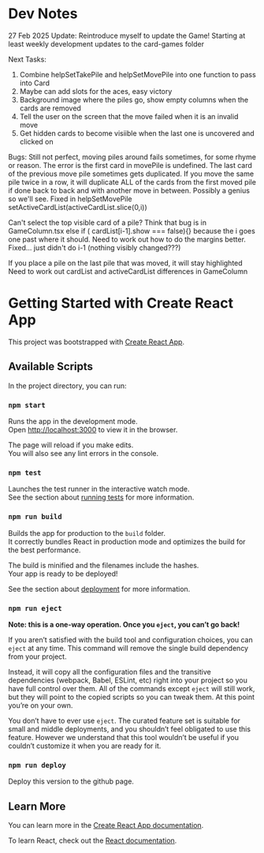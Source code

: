 # Dev Notes

27 Feb 2025
Update:
Reintroduce myself to update the Game! Starting at least weekly development updates to the card-games folder

Next Tasks:
1. Combine helpSetTakePile and helpSetMovePile into one function to pass into Card
2. Maybe can add slots for the aces, easy victory
3. Background image where the piles go, show empty columns when the cards are removed
5. Tell the user on the screen that the move failed when it is an invalid move
6. Get hidden cards to become visiible when the last one is uncovered and clicked on

Bugs:
Still not perfect, moving piles around fails sometimes, for some rhyme or reason. The error is the first card in movePile is undefined. The last card of the previous move pile sometimes gets duplicated. If you move the same pile twice in a row, it will duplicate ALL of the cards from the first moved pile if done back to back and with another move in between. Possibly a genius so we'll see. Fixed in helpSetMovePile setActiveCardList(activeCardList.slice(0,i))

Can't select the top visible card of a pile? Think that bug is in GameColumn.tsx else if ( cardList[i-1].show === false){} because the i goes one past where it should. Need to work out how to do the margins better. Fixed... just didn't do i-1 (nothing visibly changed???)

If you place a pile on the last pile that was moved, it will stay highlighted
Need to work out cardList and activeCardList differences in GameColumn




# Getting Started with Create React App

This project was bootstrapped with [Create React App](https://github.com/facebook/create-react-app).

## Available Scripts

In the project directory, you can run:

### `npm start`

Runs the app in the development mode.\
Open [http://localhost:3000](http://localhost:3000) to view it in the browser.

The page will reload if you make edits.\
You will also see any lint errors in the console.

### `npm test`

Launches the test runner in the interactive watch mode.\
See the section about [running tests](https://facebook.github.io/create-react-app/docs/running-tests) for more information.

### `npm run build`

Builds the app for production to the `build` folder.\
It correctly bundles React in production mode and optimizes the build for the best performance.

The build is minified and the filenames include the hashes.\
Your app is ready to be deployed!

See the section about [deployment](https://facebook.github.io/create-react-app/docs/deployment) for more information.

### `npm run eject`

**Note: this is a one-way operation. Once you `eject`, you can’t go back!**

If you aren’t satisfied with the build tool and configuration choices, you can `eject` at any time. This command will remove the single build dependency from your project.

Instead, it will copy all the configuration files and the transitive dependencies (webpack, Babel, ESLint, etc) right into your project so you have full control over them. All of the commands except `eject` will still work, but they will point to the copied scripts so you can tweak them. At this point you’re on your own.

You don’t have to ever use `eject`. The curated feature set is suitable for small and middle deployments, and you shouldn’t feel obligated to use this feature. However we understand that this tool wouldn’t be useful if you couldn’t customize it when you are ready for it.

### `npm run deploy`

Deploy this version to the github page.

## Learn More

You can learn more in the [Create React App documentation](https://facebook.github.io/create-react-app/docs/getting-started).

To learn React, check out the [React documentation](https://reactjs.org/).
